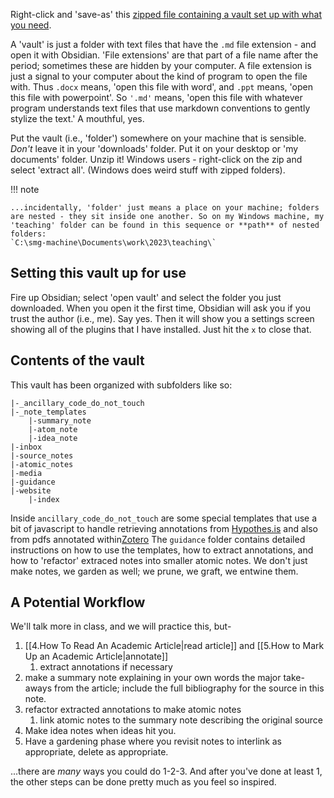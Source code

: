 Right-click and 'save-as' this [zipped file containing a vault set up with what you need](../assets/hist1900c-starter-vault.zip).

A 'vault' is just a folder with text files that have the `.md` file extension - and open it with Obsidian. 'File extensions' are that part of a file name after the period; sometimes these are hidden by your computer. A file extension is just a signal to your computer about the kind of program to open the file with. Thus `.docx` means, 'open this file with word', and `.ppt` means, 'open this file with powerpoint'. So `'.md'` means, 'open this file with whatever program understands text files that use markdown conventions to gently stylize the text.' A mouthful, yes.  

Put the vault (i.e., 'folder') somewhere on your machine that is sensible. _Don't_ leave it in your 'downloads' folder. Put it on your desktop or 'my documents' folder. Unzip it! Windows users - right-click on the zip and select 'extract all'. (Windows does weird stuff with zipped folders).

!!! note

	...incidentally, 'folder' just means a place on your machine; folders are nested - they sit inside one another. So on my Windows machine, my 'teaching' folder can be found in this sequence or **path** of nested folders: 
	`C:\smg-machine\Documents\work\2023\teaching\`

## Setting this vault up for use

Fire up Obsidian; select 'open vault' and select the folder you just downloaded. When you open it the first time, Obsidian will ask you if you trust the author (i.e., me). Say yes. Then it will show you a settings screen showing all of the plugins that I have installed. Just hit the `x` to close that.

## Contents of the vault

This vault has been organized with subfolders like so:

```
|-_ancillary_code_do_not_touch
|-_note_templates
	|-summary_note
	|-atom_note
	|-idea_note
|-inbox
|-source_notes
|-atomic_notes
|-media
|-guidance
|-website
	|-index
```

Inside `ancillary_code_do_not_touch` are some special templates that use a bit of javascript to handle retrieving annotations from [Hypothes.is](https://hypothes.is) and also from pdfs annotated within[Zotero](https://zotero.org) The `guidance` folder contains detailed instructions on how to use the templates, how to extract annotations, and how to 'refactor' extraced notes into smaller atomic notes. We don't just make notes, we garden as well; we prune, we graft, we entwine them.

## A Potential Workflow

We'll talk more in class, and we will practice this, but-

1. [[4.How To Read An Academic Article|read article]] and [[5.How to Mark Up an Academic Article|annotate]] 
	1. extract annotations if necessary
2. make a summary note explaining in your own words the major take-aways from the article; include the full bibliography for the source in this note.
3. refactor extracted annotations to make atomic notes
	1. link atomic notes to the summary note describing the original source
4. Make idea notes when ideas hit you.
5. Have a gardening phase where you revisit notes to interlink as appropriate, delete as appropriate.


...there are *many* ways you could do 1-2-3.  And after you've done at least 1, the other steps can be done pretty much as you feel so inspired.
